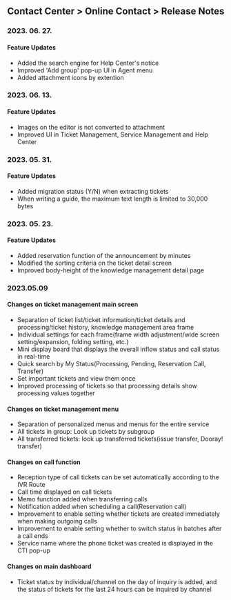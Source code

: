 ## Contact Center > Online Contact > Release Notes

### 2023. 06. 27.

#### Feature Updates

- Added the search engine for Help Center's notice
- Improved 'Add group' pop-up UI in Agent menu
- Added attachment icons by extention

### 2023. 06. 13.

#### Feature Updates

- Images on the editor is not converted to attachment
- Improved UI in Ticket Management, Service Management and Help Center

### 2023. 05. 31.

#### Feature Updates

- Added migration status (Y/N) when extracting tickets
- When writing a guide, the maximum text length is limited to 30,000 bytes

### 2023. 05. 23.

#### Feature Updates

- Added reservation function of the announcement by minutes
- Modified the sorting criteria on the ticket detail screen
- Improved body-height of the knowledge management detail page

### 2023.05.09

#### Changes on ticket management main screen
- Separation of ticket list/ticket information/ticket details and processing/ticket history, knowledge management area frame
- Individual settings for each frame(frame width adjustment/wide screen setting/expansion, folding setting, etc.)
- Mini display board that displays the overall inflow status and call status in real-time
- Quick search by My Status(Processing, Pending, Reservation Call, Transfer)
- Set important tickets and view them once
- Improved processing of tickets so that processing details show processing values together

#### Changes on ticket management menu
- Separation of personalized menus and menus for the entire service
- All tickets in group: Look up tickets by subgroup
- All transferred tickets: look up transferred tickets(issue transfer, Dooray! transfer)

#### Changes on call function
- Reception type of call tickets can be set automatically according to the IVR Route
- Call time displayed on call tickets
- Memo function added when transferring calls
- Notification added when scheduling a call(Reservation call)
- Improvement to enable setting whether tickets are created immediately when making outgoing calls
- Improvement to enable setting whether to switch status in batches after a call ends
- Service name where the phone ticket was created is displayed in the CTI pop-up

#### Changes on main dashboard
- Ticket status by individual/channel on the day of inquiry is added, and the status of tickets for the last 24 hours can be inquired by channel